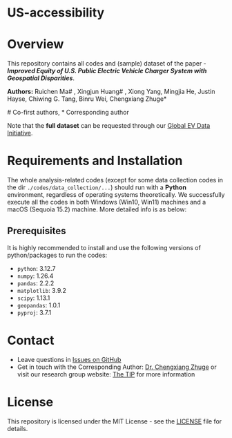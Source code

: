 # US-accessibility

# Overview
This repository contains all codes and (sample) dataset of the paper - 
***Improved Equity of U.S. Public Electric Vehicle Charger System with Geospatial Disparities***.  

**Authors:** Ruichen Ma# , Xingjun Huang# , Xiong Yang, Mingjia He, Justin Hayse, Chiwing G. Tang, Binru Wei, Chengxiang Zhuge*  

\# Co-first authors, * Corresponding author  

Note that the **full dataset** can be requested through our [Global EV Data Initiative](https://globalevdata.github.io/data.html).

# Requirements and Installation
The whole analysis-related codes (except for some data collection codes in the dir `./codes/data_collection/...`) 
should run with a **Python** environment, regardless of operating systems theoretically. 
We successfully execute all the codes in both Windows (Win10, Win11) machines and a macOS (Sequoia 15.2) machine.
More detailed info is as below:

## Prerequisites 
It is highly recommended to install and use the following versions of python/packages to run the codes:
- ``python``: 3.12.7
- ``numpy``: 1.26.4
- ``pandas``: 2.2.2
- ``matplotlib``: 3.9.2
- ``scipy``: 1.13.1
- ``geopandas``: 1.0.1
- ``pyproj``: 3.7.1

# Contact
- Leave questions in [Issues on GitHub](https://github.com/Ruichen-giser/US-accessibility/issues)
- Get in touch with the Corresponding Author: [Dr. Chengxiang Zhuge](mailto:chengxiang.zhuge@polyu.edu.hk)
or visit our research group website: [The TIP](https://thetipteam.editorx.io/website) for more information

# License
This repository is licensed under the MIT License - see the [LICENSE](LICENSE) file for details.

